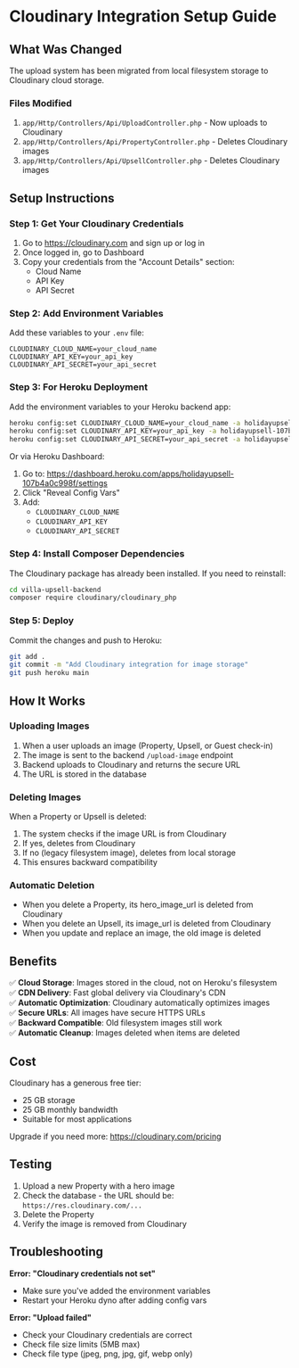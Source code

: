 # Cloudinary Integration Setup Guide

## What Was Changed

The upload system has been migrated from local filesystem storage to Cloudinary cloud storage.

### Files Modified
1. `app/Http/Controllers/Api/UploadController.php` - Now uploads to Cloudinary
2. `app/Http/Controllers/Api/PropertyController.php` - Deletes Cloudinary images
3. `app/Http/Controllers/Api/UpsellController.php` - Deletes Cloudinary images

## Setup Instructions

### Step 1: Get Your Cloudinary Credentials

1. Go to https://cloudinary.com and sign up or log in
2. Once logged in, go to Dashboard
3. Copy your credentials from the "Account Details" section:
   - Cloud Name
   - API Key
   - API Secret

### Step 2: Add Environment Variables

Add these variables to your `.env` file:

```env
CLOUDINARY_CLOUD_NAME=your_cloud_name
CLOUDINARY_API_KEY=your_api_key
CLOUDINARY_API_SECRET=your_api_secret
```

### Step 3: For Heroku Deployment

Add the environment variables to your Heroku backend app:

```bash
heroku config:set CLOUDINARY_CLOUD_NAME=your_cloud_name -a holidayupsell-107b4a0c998f
heroku config:set CLOUDINARY_API_KEY=your_api_key -a holidayupsell-107b4a0c998f
heroku config:set CLOUDINARY_API_SECRET=your_api_secret -a holidayupsell-107b4a0c998f
```

Or via Heroku Dashboard:
1. Go to: https://dashboard.heroku.com/apps/holidayupsell-107b4a0c998f/settings
2. Click "Reveal Config Vars"
3. Add:
   - `CLOUDINARY_CLOUD_NAME`
   - `CLOUDINARY_API_KEY`
   - `CLOUDINARY_API_SECRET`

### Step 4: Install Composer Dependencies

The Cloudinary package has already been installed. If you need to reinstall:

```bash
cd villa-upsell-backend
composer require cloudinary/cloudinary_php
```

### Step 5: Deploy

Commit the changes and push to Heroku:

```bash
git add .
git commit -m "Add Cloudinary integration for image storage"
git push heroku main
```

## How It Works

### Uploading Images
1. When a user uploads an image (Property, Upsell, or Guest check-in)
2. The image is sent to the backend `/upload-image` endpoint
3. Backend uploads to Cloudinary and returns the secure URL
4. The URL is stored in the database

### Deleting Images
When a Property or Upsell is deleted:
1. The system checks if the image URL is from Cloudinary
2. If yes, deletes from Cloudinary
3. If no (legacy filesystem image), deletes from local storage
4. This ensures backward compatibility

### Automatic Deletion
- When you delete a Property, its hero_image_url is deleted from Cloudinary
- When you delete an Upsell, its image_url is deleted from Cloudinary
- When you update and replace an image, the old image is deleted

## Benefits

✅ **Cloud Storage**: Images stored in the cloud, not on Heroku's filesystem  
✅ **CDN Delivery**: Fast global delivery via Cloudinary's CDN  
✅ **Automatic Optimization**: Cloudinary automatically optimizes images  
✅ **Secure URLs**: All images have secure HTTPS URLs  
✅ **Backward Compatible**: Old filesystem images still work  
✅ **Automatic Cleanup**: Images deleted when items are deleted  

## Cost

Cloudinary has a generous free tier:
- 25 GB storage
- 25 GB monthly bandwidth
- Suitable for most applications

Upgrade if you need more: https://cloudinary.com/pricing

## Testing

1. Upload a new Property with a hero image
2. Check the database - the URL should be: `https://res.cloudinary.com/...`
3. Delete the Property
4. Verify the image is removed from Cloudinary

## Troubleshooting

**Error: "Cloudinary credentials not set"**
- Make sure you've added the environment variables
- Restart your Heroku dyno after adding config vars

**Error: "Upload failed"**
- Check your Cloudinary credentials are correct
- Check file size limits (5MB max)
- Check file type (jpeg, png, jpg, gif, webp only)
